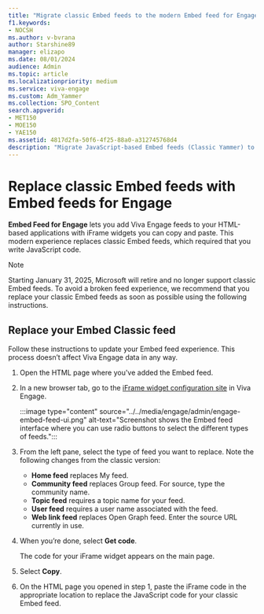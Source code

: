 ```yaml
---
title: "Migrate classic Embed feeds to the modern Embed feed for Engage"
f1.keywords:
- NOCSH
ms.author: v-bvrana
author: Starshine89
manager: elizapo
ms.date: 08/01/2024
audience: Admin
ms.topic: article
ms.localizationpriority: medium
ms.service: viva-engage
ms.custom: Adm_Yammer
ms.collection: SPO_Content
search.appverid:
- MET150
- MOE150
- YAE150
ms.assetid: 4817d2fa-50f6-4f25-88a0-a312745768d4
description: "Migrate JavaScript-based Embed feeds (Classic Yammer) to interface-based Embed feeds in your HTML-based applications."
---
```


# Replace classic Embed feeds with Embed feeds for Engage 

**Embed Feed for Engage** lets you add Viva Engage feeds to your HTML-based applications with iFrame widgets you can copy and paste. This modern experience replaces classic Embed feeds, which required that you write JavaScript code.

>[!NOTE] 
>Starting January 31, 2025, Microsoft will retire and no longer support classic Embed feeds. To avoid a broken feed experience, we recommend that you replace your classic Embed feeds as soon as possible using the following instructions.

## Replace your Embed Classic feed

Follow these instructions to update your Embed feed experience. This process doesn’t affect Viva Engage data in any way.

1. Open the HTML page where you've added the Embed feed.

1. In a new browser tab, go to the [iFrame widget configuration site](https://engage.cloud.microsoft/embed/widget?domainRedirect=false) in Viva Engage.

    :::image type="content" source="../../media/engage/admin/engage-embed-feed-ui.png" alt-text="Screenshot shows the Embed feed interface where you can use radio buttons to select the different types of feeds.":::

1. From the left pane, select the type of feed you want to replace. Note the following changes from the classic version:

    - **Home feed** replaces My feed.
    - **Community feed** replaces Group feed. For source, type the community name.
    - **Topic feed** requires a topic name for your feed.
    - **User feed** requires a user name associated with the feed.
    - **Web link feed** replaces Open Graph feed. Enter the source URL currently in use.

1. When you’re done, select **Get code**.

    The code for your iFrame widget appears on the main page.

1. Select **Copy**.

1. On the HTML page you opened in step 1, paste the iFrame code in the appropriate location to replace the JavaScript code for your classic Embed feed.
